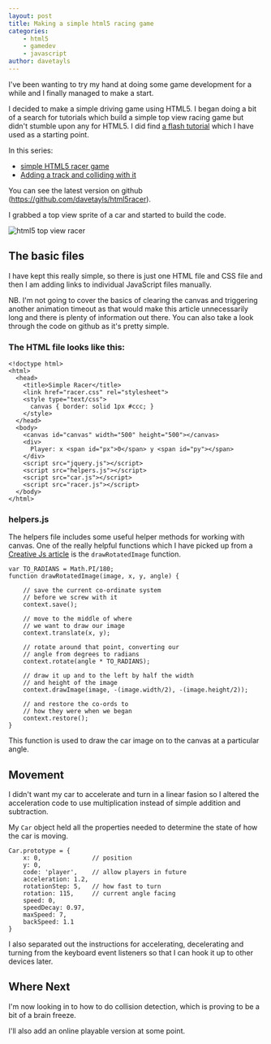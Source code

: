 ```yaml
---
layout: post
title: Making a simple html5 racing game
categories:
    - html5
    - gamedev
    - javascript
author: davetayls
---
```


I've been wanting to try my hand at doing some game development for a while and I finally managed to make a start.

I decided to make a simple driving game using HTML5. I began doing a bit of a search for tutorials which build a simple top view racing game but didn't stumble upon any for HTML5. I did find [a flash tutorial](http://www.emanueleferonato.com/2007/05/15/create-a-flash-racing-game-tutorial/) which I have used as a starting point.

In this series:

 - [simple HTML5 racer game](/blog/2012/11/27/making-a-simple-html5-racing-game/)
 - [Adding a track and colliding with it](/blog/2013/02/19/adding-a-track-and-colliding-with-it/)

You can see the latest version on github (<https://github.com/davetayls/html5racer>).

I grabbed a top view sprite of a car and started to build the code.

![html5 top view racer](https://lh4.googleusercontent.com/-gN4Z6GZyw0I/UBh0dE3XkYI/AAAAAAAArOQ/sLmurCojpWg/s800/Screen%2520Shot%25202012-07-22%2520at%252013.51.57.png)

The basic files
--

I have kept this really simple, so there is just one HTML file and CSS file and then I am adding links to individual JavaScript files manually.

NB. I'm not going to cover the basics of clearing the canvas and triggering another animation timeout as that would make this article unnecessarily long and there is plenty of information out there. You can also take a look through the code on github as it's pretty simple.

### The HTML file looks like this:

    <!doctype html>
    <html>
      <head>
        <title>Simple Racer</title>
        <link href="racer.css" rel="stylesheet">
        <style type="text/css">
          canvas { border: solid 1px #ccc; }
        </style>
      </head>
      <body>
        <canvas id="canvas" width="500" height="500"></canvas>
        <div>
          Player: x <span id="px">0</span> y <span id="py"></span>
        </div>
        <script src="jquery.js"></script>
        <script src="helpers.js"></script>
        <script src="car.js"></script>
        <script src="racer.js"></script>
      </body>
    </html>


### helpers.js

The helpers file includes some useful helper methods for working with canvas. One of the really helpful functions which I have picked up from a [Creative Js article](http://creativejs.com/2012/01/day-10-drawing-rotated-images-into-canvas/) is the `drawRotatedImage` function.

    var TO_RADIANS = Math.PI/180;
    function drawRotatedImage(image, x, y, angle) {

        // save the current co-ordinate system
        // before we screw with it
        context.save();

        // move to the middle of where
        // we want to draw our image
        context.translate(x, y);

        // rotate around that point, converting our
        // angle from degrees to radians
        context.rotate(angle * TO_RADIANS);

        // draw it up and to the left by half the width
        // and height of the image
        context.drawImage(image, -(image.width/2), -(image.height/2));

        // and restore the co-ords to
        // how they were when we began
        context.restore();
    }

This function is used to draw the car image on to the canvas at a particular angle.


Movement
--

I didn't want my car to accelerate and turn in a linear fasion so I altered the acceleration code to use multiplication instead of simple addition and subtraction.

My `Car` object held all the properties needed to determine the state of how the car is moving.

	Car.prototype = {
		x: 0,              // position
		y: 0,
		code: 'player',    // allow players in future
		acceleration: 1.2,
		rotationStep: 5,   // how fast to turn
		rotation: 115,     // current angle facing
		speed: 0,
		speedDecay: 0.97,
		maxSpeed: 7,
		backSpeed: 1.1
	}



I also separated out the instructions for accelerating, decelerating and turning from the keyboard event listeners so that I can hook it up to other devices later.

Where Next
--

I'm now looking in to how to do collision detection, which is proving to be a bit of a brain freeze.

I'll also add an online playable version at some point.




